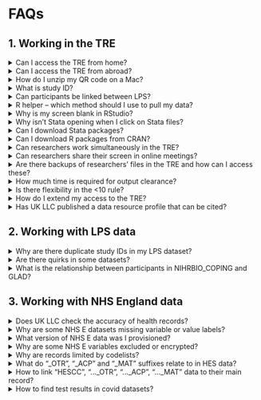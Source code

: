 # FAQs

## 1. Working in the TRE
<details>
  <summary>Can I access the TRE from home?</summary>
  
  Yes, as long as you're using a work provided laptop/desktop – see below the user security requirements in the [**Data Access and Acceptable Use Policy.**](https://ukllc.ac.uk/governance/) 

*All UK LLC users must:* 
* *Only access the UK LLC TRE using organisation owned/approved machines, which are automatically maintained so that they are fully patched and up to date with relevant virus protection.* 
* *Only access the UK LLC TRE from the UK and via a secure private or corporate network. Where using a private network, the user must make all reasonable efforts to ensure this is maintained and the equipment is secure (strong password) and kept patched and up to date.*
</details>

<details>
  <summary>Can I access the TRE from abroad?</summary>
No, you must only access the UK LLC TRE from the UK, in line with the user security requirements detailed in the question above.
</details>

<details>
  <summary>How do I unzip my QR code on a Mac?</summary>

  If you are using a Mac and therefore using “Archive Utility” rather than 7-Zip, you could experience issues. Archive Utility doesn't support the encryption 7zip uses. Therefore we suggest using a different extractor program called [**The Unarchiver**.](https://theunarchiver.com/) 
  </details>
  
  <details>
    <summary>What is study ID?</summary>

Each project is allocated a unique individual/participant-level ID system in the form llc_####_stud_id. This ID identifies a participant within an LPS, therefore if a participant exists in more than one LPS their records will exist in the UK LLC twice against 2 different study IDs. Study ID is specific to each project and must not be shared with users outside the project. If a researcher is named on more than one project in the TRE, separate identifiers are attached to each set of datasets relative to each project. Therefore, datasets cannot be combined between projects. 
</details>

<details>
  <summary>Can participants be linked between LPS?</summary>

Currently, participants who are in multiple LPS cannot be linked. However, this functionality has been factored into the design of the UK LLC TRE and will be implemented.
</details>

<details>
<summary>R helper – which method should I use to pull my data?</summary>

We advise using method A (one table at a time) or B (one LPS/data source at a time) for LPS-collected data. However, we advise using method A only for NHS data because of the size of some of the tables.
</details>

<details>
<summary>Why is my screen blank in RStudio?</summary>

If you encounter a blank screen when launching RStudio, please refer to this guide to fix the issue: [**https://docs.hiru.swan.ac.uk/display/HDK/RStudio+not+loading**](https://docs.hiru.swan.ac.uk/display/HDK/RStudio+not+loading)
</details>

<details>
<summary>Why isn’t Stata opening when I click on Stata files?</summary>

If logging into a fresh desktop, you have to launch Stata from the Windows start menu. It should then ‘deliver’ itself to your desktop and all Stata files should then associate themselves with Stata. 
</details>

<details>
<summary>Can I download Stata packages?</summary>

‘net’ downloads are blocked in the TRE because they require an internet connection. However, Stata package downloads via ssc have been whitelisted and are available. If what you need is not available via ssc you can request a file-in including the .do files using the file-in process. 
</details>

<details>
<summary>Can I download R packages from CRAN?</summary>

Yes, R packages available on CRAN can be installed on SeRP desktops. CRAN is a whitelisted connection for all approved users.
</details>

<details>
<summary>Can researchers work simultaneously in the TRE?</summary>

Yes, researchers can work with their approved project team simultaneously in the TRE. Each project is allocated a project folder, which is a shared area for storing all project-related workings. 
</details>

<details>
<summary>Can researchers share their screen in online meetings?</summary>

As long as the other researcher(s) is named on your project and has got valid ONS Accredited Researcher status and has completed a DURA, then yes, it is OK to share your screen on a conference call so that you can discuss your analyses.
</details>

<details>
<summary>Are there backups of researchers’ files in the TRE and how can I access these?</summary>
 
If you inadvertently delete or overwrite a file you can restore a previous version. To do this right click on the file/folder and choose ‘properties’ and then go to the ‘previous versions’ tab. Choose the version you want to restore.
</details>

<details>
<summary>How much time is required for output clearance?</summary>

Output clearance can take 7-10 working days. We therefore recommend submitting outputs as early as possible and following the guidance to increase the likelihood of them passing first time. 
</details>

<details>
<summary>Is there flexibility in the <10 rule?</summary>

No – due to the variability of SDC thresholds set by data providers, we are unable to be flexible. 
</details>

<details>
<summary>How do I extend my access to the TRE?</summary>

To extend access beyond the agreed project end date, please complete an amendment form and submit it to the UK LLC Applications Team: [**access@ukllc.ac.uk**](mailto:access@ukllc.ac.uk)
</details>

<details>
<summary>Has UK LLC published a data resource profile that can be cited?</summary>

No – UK LLC has not yet published a data resource profile paper, but will do so when resources permit. In the interim, please cite the Summary Profile of the UK LLC Resource which is available on the UK LLC GitHub:
Berman S, Evans K, Thomas R, Crane M, McLachlan S, Whitehorn R, Oakley J, Flaig R, Turner E, Boyd A. Summary Profile of the UK Longitudinal Linkage Collaboration (UK LLC) Resource. Bristol, UK: UK LLC. Available from: [**https://github.com/UKLLC**](https://github.com/UKLLC)
</details>

## 2. Working with LPS data
<details>
<summary>Why are there duplicate study IDs in my LPS dataset?</summary>

In most cases LPS data is one row per person. However, there are a few exceptions. Please check the relevant LPS documentation associated with the dataset you are working on.
</details>

<details>
<summary>Are there quirks in some datasets?</summary>

This section is work-in-progress and will be updated as further quirks are brought to our attention – if you identify quirks, please notify the UK LLC Data Team [**support@ukllc.ac.uk**](mailto:support@ukllc.ac.uk)

#### Quirk 1: ncds58_ncds5_mother_child_v0001
Datasets which are >1000 variables wide are split on loading to the UKSERPUKLLC database due to SQL field limit of 1024. Where this is the case the table name will contain a _1_, _2_ etc nested between the version and date in the table name. In most cases the 2 (or more) parts can be merged/joined on LLC_XXXX_stud_id. This can be done when the table has a 1-row per participant structure.   

The following table(s) is/are an exception to this:
* ncds58_ncds5_mother_child_vXXXX_1_YYYYMMDD
* ncds58_ncds5_mother_child_vXXXX_2_YYYYMMDD. 

These data require a join on 2 fields, LLC_XXXX_stud_id and person, because this table is at the child-level whereas the key ID LLC_XXXX_stud_id is at the parent-level.  
</details>

<details>
<summary>What is the relationship between participants in NIHRBIO_COPING and GLAD?</summary>

As an overview, consider the diagram below. GLAD in the UK LLC TRE contains participants in the Green AND Orange. NIHRBIO_COPING in the UK LLC TRE only contains those in the RED but NOT the orange:   

<img src="../images/user_guide/COPING_GLAD.png" width="300"/>

Work is ongoing to create a ‘true’ individual-level ID in the UK LLC TRE. This is known as Anonymous Linking Field (ALF2), and used in conjunction with llc_XXXX_stud_id, it will be possible to unpick these relationships.
</details>

## 3. Working with NHS England data
<details>
<summary>Does UK LLC check the accuracy of health records?</summary>

No, the UK LLC Data Team can only see de-identified records in the TRE and does not amend any participant data. The UK LLC Data Team only performs the following data curation tasks:
- Clean and deduplicate data, dataset names and structures to enable data provisioning in an efficient manner while maintaining data integrity.
- Load and integrate variable and value labelling, where available from the NHS API and other web sources, into master metadata tables.
- Run the automated disclosure control risk assessment and manually review all flagged risks.
</details>

<details>
<summary>Why are some NHS E datasets missing variable or value labels?</summary>

Variable labelling is primarily sourced from an NHS metadata API, but is not fully complete. Gaps in HES and MHSDS have been infilled from additional data dictionary sources. As part of ongoing work, we will be integrating additional sources to further complete the labelling and add value labels. We will inform users as these are updated. Approx current variable label completeness:
* HES, NPEX, COVIDSGSS: 100%
* MHSDS: 70 - 90% 
* GDPPR, CVS, CVAR: 70% 
* PCM: 40%
* DEMOGRAPHICS, CHESS, IELISA: not available.
</details>

<details>
<summary>What version of NHS E data was I provisioned?</summary>

NHS E data provisioned to projects are locked to an extract. This is done using the extract_date variable found in the dataset. This is the date the data was extracted at NHS E. All projects are locked to an NHS quarterly extract as well as a fixed table, which controls permissions/consent. This is done based on time of first provision. This prevents participant numbers from fluctuating during the course of the project.
</details>

<details>
<summary>Why are some NHS E variables excluded or encrypted?</summary>

Prior to upload to the UK LLC TRE database, NHS data are disclosure risk assessed. During this process variables can be excluded from the upload if they are deemed to be disclosive. In cases where the variable has utility in an encrypted form, the variable is encrypted rather than excluded and an ***_e*** suffix is added to the end of the variable name e.g. *lsoa* ***_e***. Encryption is usually applied to variables which are or provide proxies for location information smaller than region/strategic health authority. 
</details>

<details>
<summary>Why are records limited by codelists?</summary>

HES data provisions are limited by medical codes provided by researchers. This means that the extent to which specific coding is used in these data is important. For example, you may observe more records in your HESAPC (admitted patients) than in HESOP (outpatients) despite the national volume of HESOP being typically ~5x greater per year. This is because HESAPC has meaningful diagnoses codes consistently provided. Whereas with HESOP often generic codes are given. This means when codes are matched, fewer hits will be made on datasets with non-specific codes and thus fewer records will be included in your minimised project-specific view. Examples of these include “R69=Not known” for diagnoses and “X997=Not known” for operations. These non-specific codes are used extensively in HESOP, but far less so in HESAPC.  

Going forward, we are looking at changing the way we make linked health records available, by initially making available unfiltered views to researchers (with particularly sensitive records removed) rather than asking for codelists upfront. This will allow codelists to be developed whilst working with the data, but will also allow exploration of records which do not have specific codes assigned.
</details>

<details>
<summary>What do “_OTR”, “_ACP” and “_MAT” suffixes relate to in HES data?</summary>

* “_OTR” is short for ‘Other’ and is an extension of the HES record. There should be a 1:1 relationship between the main record found in HESAPC for example and its extension in HESAPC_OTR
* “_ACP” is short for ‘Augmented care period’. This was collected from 1997–2006 and was replaced by HESCC (critical care in 2008)
* “_MAT” is short for ‘Maternity’ and contains variables associated with maternity related admissions.  

See below for data and sub table lookup relationships. Note: HESCC is a subset of HESAPC 

<img src="../images/user_guide/Picture2.png" width="400"/>  
</details>

<details>
<summary>How to link “HESCC”, “..._OTR”, “..._ACP”, “..._MAT” data to their main record?</summary>

These sub tables do not contain an individual-level identifier. Therefore, they need to be linked to the main HESAPC/HESOP/HESAE. See below for the linkage keys for each dataset: 

<img src="../images/user_guide/Picture3.png" width="400"/>
</details>

<details>
<summary>How to find test results in covid datasets?
</summary>

* **NPEX and IELISA**: Use testresult variable. Result is SNOMED (SCT) coded. There are 6 codes used e.g. “SCTID: 1240581000000104”: “Severe acute respiratory syndrome coronavirus 2 detected (finding)”. A lookup will be available shortly in the TRE with linkage guidance.
* **COVIDSGSS**: This dataset does not contain a test results field. We are awaiting confirmation from NHS England about how to interpret the presence of records in this dataset.
</details>

